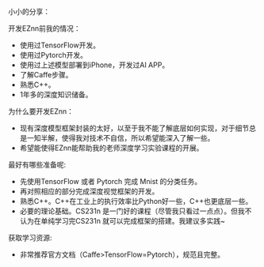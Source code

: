 小小的分享：

开发EZnn前我的情况：

- 使用过TensorFlow开发。
- 使用过Pytorch开发。
- 使用过上述模型部署到iPhone，开发过AI APP。
- 了解Caffe步骤。
- 熟悉C++。
- 1年多的深度知识储备。

为什么要开发EZnn：

- 现有深度模型框架封装的太好，以至于我不能了解底层如何实现，对于细节总是一知半解，使得我对技术不自信，所以希望能深入了解一些。
- 希望能使得EZnn能帮助我的老师深度学习实验课程的开展。

最好有哪些准备呢:

- 先使用TensorFlow 或者 Pytorch 完成 Mnist 的分类任务。
- 再对照相应的部分完成深度视觉框架的开发。
- 熟悉C++。C++在工业上的执行效率比Python好一些，C++也更底层一些。
- 必要的理论基础。CS231n 是一门好的课程（尽管我只看过一点点）。但我不认为在单纯学习完CS231n 就可以完成框架的搭建。我建议多实践~

获取学习资源:

- 非常推荐官方文档（Caffe>TensorFlow=Pytorch），规范且完整。

  




